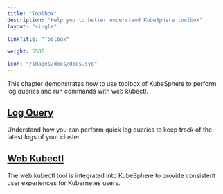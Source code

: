 ```yaml
---
title: "Toolbox"
description: "Help you to better understand KubeSphere toolbox"
layout: "single"

linkTitle: "Toolbox"

weight: 5500

icon: "/images/docs/docs.svg"
---
```


This chapter demonstrates how to use toolbox of KubeSphere to perform log queries and run commands with web kubectl.

## [Log Query](../toolbox/log-query/)

Understand how you can perform quick log queries to keep track of the latest logs of your cluster.

## [Web Kubectl](../toolbox/web-kubectl/)

The web kubectl tool is integrated into KubeSphere to provide consistent user experiences for Kubernetes users.